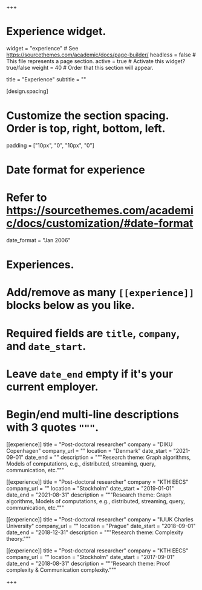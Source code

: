 +++
# Experience widget.
widget = "experience"  # See https://sourcethemes.com/academic/docs/page-builder/
headless = false  # This file represents a page section.
active = true  # Activate this widget? true/false
weight = 40  # Order that this section will appear.

title = "Experience"
subtitle = ""

[design.spacing]
  # Customize the section spacing. Order is top, right, bottom, left.
  padding = ["10px", "0", "10px", "0"]

# Date format for experience
#   Refer to https://sourcethemes.com/academic/docs/customization/#date-format
date_format = "Jan 2006"

# Experiences.
#   Add/remove as many `[[experience]]` blocks below as you like.
#   Required fields are `title`, `company`, and `date_start`.
#   Leave `date_end` empty if it's your current employer.
#   Begin/end multi-line descriptions with 3 quotes `"""`.
[[experience]]
  title = "Post-doctoral researcher"
  company = "DIKU Copenhagen"
  company_url = ""
  location = "Denmark"
  date_start = "2021-09-01"
  date_end = ""
  description = """Research theme: Graph algorithms, Models of computations, e.g., distributed, streaming, query, communication, etc."""

[[experience]]
  title = "Post-doctoral researcher"
  company = "KTH EECS"
  company_url = ""
  location = "Stockholm"
  date_start = "2019-01-01"
  date_end = "2021-08-31"
  description = """Research theme: Graph algorithms, Models of computations, e.g., distributed, streaming, query, communication, etc."""

[[experience]]
  title = "Post-doctoral researcher"
  company = "IUUK Charles University"
  company_url = ""
  location = "Prague"
  date_start = "2018-09-01"
  date_end = "2018-12-31"
  description = """Research theme: Complexity theory."""

[[experience]]
  title = "Post-doctoral researcher"
  company = "KTH EECS"
  company_url = ""
  location = "Stockholm"
  date_start = "2017-09-01"
  date_end = "2018-08-31"
  description = """Research theme: Proof complexity & Communication complexity."""

+++
